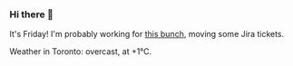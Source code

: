 ### Hi there :wave:

It's Friday! I'm probably working for [this bunch](https://github.com/kohofinancial), moving some Jira tickets.

Weather in Toronto: overcast, at +1°C.
